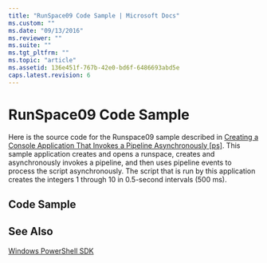 ```yaml
---
title: "RunSpace09 Code Sample | Microsoft Docs"
ms.custom: ""
ms.date: "09/13/2016"
ms.reviewer: ""
ms.suite: ""
ms.tgt_pltfrm: ""
ms.topic: "article"
ms.assetid: 136e451f-767b-42e0-bd6f-6486693abd5e
caps.latest.revision: 6
---
```

# RunSpace09 Code Sample
Here is the source code for the Runspace09 sample described in [Creating a Console Application That Invokes a Pipeline Asynchronously &#91;ps&#93;](http://msdn.microsoft.com/en-us/198c1c94-2a06-457e-93ce-c0d910618e47). This sample application creates and opens a runspace, creates and asynchronously invokes a pipeline, and then uses pipeline events to process the script asynchronously. The script that is run by this application creates the integers 1 through 10 in 0.5-second intervals (500 ms).

## Code Sample
<!-- TODO: review snippet reference  [!CODE [msh_samplesrunspace09#runspace09all](msh_samplesrunspace09#runspace09all)]  -->

## See Also
 [Windows PowerShell SDK](../windows-powershell-reference.md)
